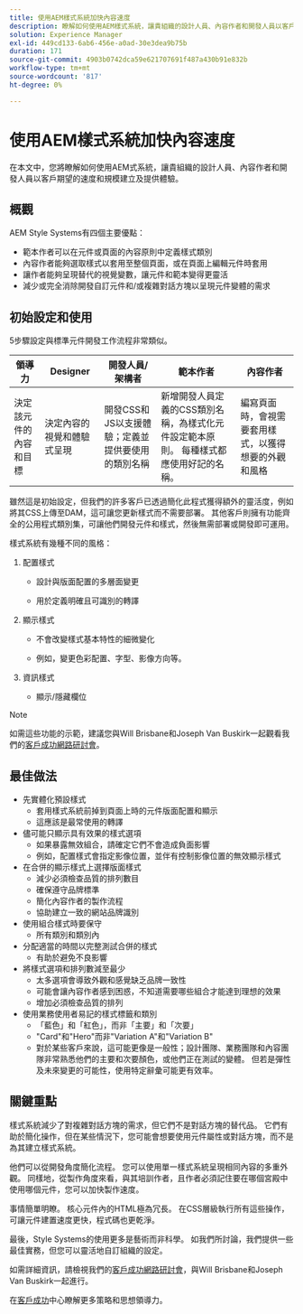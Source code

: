 ```yaml
---
title: 使用AEM樣式系統加快內容速度
description: 瞭解如何使用AEM樣式系統，讓貴組織的設計人員、內容作者和開發人員以客戶期望的速度和規模建立及提供體驗。
solution: Experience Manager
exl-id: 449cd133-6ab6-456e-a0ad-30e3dea9b75b
duration: 171
source-git-commit: 4903b0742dca59e621707691f487a430b91e832b
workflow-type: tm+mt
source-wordcount: '817'
ht-degree: 0%

---
```


# 使用AEM樣式系統加快內容速度

在本文中，您將瞭解如何使用AEM式系統，讓貴組織的設計人員、內容作者和開發人員以客戶期望的速度和規模建立及提供體驗。

## 概觀

AEM Style Systems有四個主要優點：

* 範本作者可以在元件或頁面的內容原則中定義樣式類別
* 內容作者能夠選取樣式以套用至整個頁面，或在頁面上編輯元件時套用
* 讓作者能夠呈現替代的視覺變數，讓元件和範本變得更靈活
* 減少或完全消除開發自訂元件和/或複雜對話方塊以呈現元件變體的需求

## 初始設定和使用

5步驟設定與標準元件開發工作流程非常類似。

| **領導力** | **Designer** | **開發人員/架構者** | **範本作者** | **內容作者** |
| --- | --- | --- | --- | --- |
| 決定該元件的內容和目標 | 決定內容的視覺和體驗式呈現 | 開發CSS和JS以支援體驗；定義並提供要使用的類別名稱 | 新增開發人員定義的CSS類別名稱，為樣式化元件設定範本原則。 每種樣式都應使用好記的名稱。 | 編寫頁面時，會視需要套用樣式，以獲得想要的外觀和風格 |

雖然這是初始設定，但我們的許多客戶已透過簡化此程式獲得額外的靈活度，例如將其CSS上傳至DAM，這可讓您更新樣式而不需要部署。 其他客戶則擁有功能齊全的公用程式類別集，可讓他們開發元件和樣式，然後無需部署或開發即可運用。

樣式系統有幾種不同的風格：

1. 配置樣式

   * 設計與版面配置的多層面變更

   * 用於定義明確且可識別的轉譯

1. 顯示樣式
   * 不會改變樣式基本特性的細微變化

   * 例如，變更色彩配置、字型、影像方向等。

1. 資訊樣式

   * 顯示/隱藏欄位

>[!NOTE]
>
>如需這些功能的示範，建議您與Will Brisbane和Joseph Van Buskirk一起觀看我們的[客戶成功網路研討會](https://adobecustomersuccess.adobeconnect.com/pob610c9mffjmp4/)。

## 最佳做法

* 先實體化預設樣式
   * 套用樣式系統前掉到頁面上時的元件版面配置和顯示
   * 這應該是最常使用的轉譯
* 儘可能只顯示具有效果的樣式選項
   * 如果暴露無效組合，請確定它們不會造成負面影響
   * 例如，配置樣式會指定影像位置，並伴有控制影像位置的無效顯示樣式
* 在合併的顯示樣式上選擇版面樣式
   * 減少必須檢查品質的排列數目
   * 確保遵守品牌標準
   * 簡化內容作者的製作流程
   * 協助建立一致的網站品牌識別
* 使用組合樣式時要保守
   * 所有類別和類別內
* 分配適當的時間以完整測試合併的樣式
   * 有助於避免不良影響
* 將樣式選項和排列數減至最少
   * 太多選項會導致外觀和感覺缺乏品牌一致性
   * 可能會讓內容作者感到困惑，不知道需要哪些組合才能達到理想的效果
   * 增加必須檢查品質的排列
* 使用業務使用者易記的樣式標籤和類別
   * 「藍色」和「紅色」，而非「主要」和「次要」
   * &quot;Card&quot;和&quot;Hero&quot;而非&quot;Variation A&quot;和&quot;Variation B&quot;
   * 對於某些客戶來說，這可能更像是一般性；設計團隊、業務團隊和內容團隊非常熟悉他們的主要和次要顏色，或他們正在測試的變體。 但若是彈性及未來變更的可能性，使用特定辭彙可能更有效率。

## 關鍵重點

樣式系統減少了對複雜對話方塊的需求，但它們不是對話方塊的替代品。 它們有助於簡化操作，但在某些情況下，您可能會想要使用元件屬性或對話方塊，而不是為其建立樣式系統。

他們可以從開發角度簡化流程。 您可以使用單一樣式系統呈現相同內容的多重外觀。 同樣地，從製作角度來看，與其培訓作者，且作者必須記住要在哪個宮殿中使用哪個元件，您可以加快製作速度。

事情簡單明瞭。 核心元件內的HTML極為冗長。 在CSS層級執行所有這些操作，可讓元件建置速度更快，程式碼也更乾淨。

最後，Style Systems的使用更多是藝術而非科學。 如我們所討論，我們提供一些最佳實務，但您可以靈活地自訂組織的設定。

如需詳細資訊，請檢視我們的[客戶成功網路研討會](https://adobecustomersuccess.adobeconnect.com/pob610c9mffjmp4/)，與Will Brisbane和Joseph Van Buskirk一起進行。

在[客戶成功](https://experienceleague.adobe.com/docs/customer-success/customer-success/overview.html?lang=zh-Hant)中心瞭解更多策略和思想領導力。
